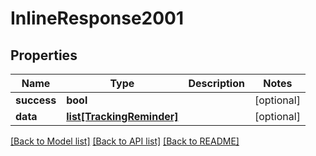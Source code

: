 # InlineResponse2001

## Properties
Name | Type | Description | Notes
------------ | ------------- | ------------- | -------------
**success** | **bool** |  | [optional] 
**data** | [**list[TrackingReminder]**](TrackingReminder.md) |  | [optional] 

[[Back to Model list]](../README.md#documentation-for-models) [[Back to API list]](../README.md#documentation-for-api-endpoints) [[Back to README]](../README.md)


